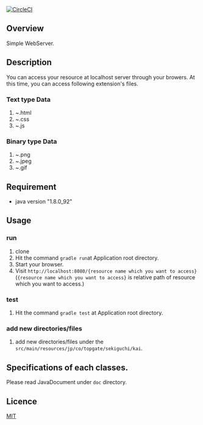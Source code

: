 [![CircleCI](https://circleci.com/gh/SekiguchiKai/Extendable_WebServer/tree/master.svg?style=svg&circle-token=984c4cf521041699102c93148672dd127a31ef28)](https://circleci.com/gh/SekiguchiKai/Extendable_WebServer/tree/master)

## Overview
Simple WebServer.

## Description
You can access your resource at localhost server through your browers.
At this time, you can access following extension's files.
### Text type Data
1. ~.html
2. ~.css
3. ~.js

### Binary type Data
1. ~.png
2. ~.jpeg
3. ~.gif

## Requirement
* java version "1.8.0_92"


## Usage 

### run
1. clone
2. Hit the command ```gradle run```at Application root directory.
3. Start your browser.
4. Visit ```http://localhost:8080/{resource name which you want to access}```
(```{resource name which you want to access}``` is relative path of resource which you want to access.)

### test
1. Hit the command ```gradle test``` at Application root directory.

### add new directories/files
1. add new directories/files under the ```src/main/resources/jp/co/topgate/sekiguchi/kai```.

## Specifications of each classes.
Please read JavaDocument under ```doc``` directory.

## Licence
 [MIT](https://github.com/tcnksm/tool/blob/master/LICENCE)
